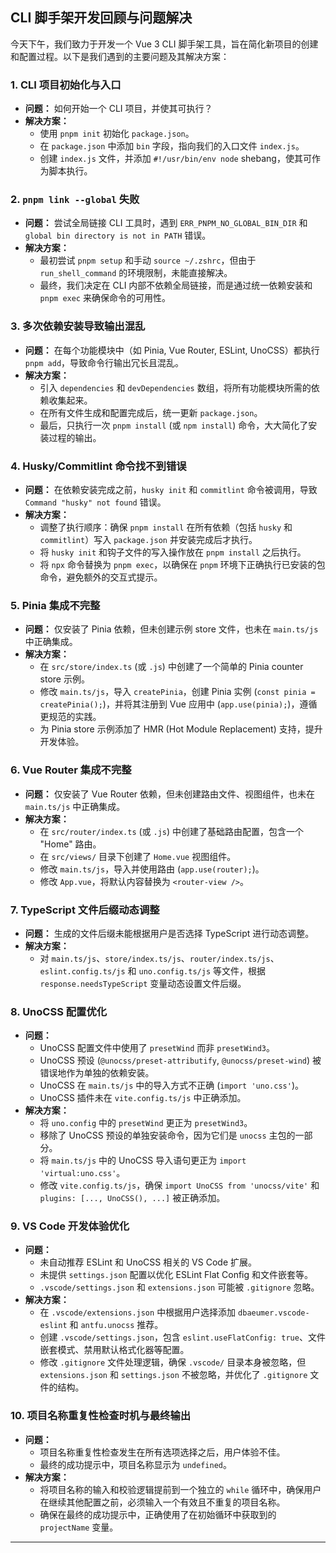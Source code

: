 ## CLI 脚手架开发回顾与问题解决

今天下午，我们致力于开发一个 Vue 3 CLI 脚手架工具，旨在简化新项目的创建和配置过程。以下是我们遇到的主要问题及其解决方案：

### 1. CLI 项目初始化与入口

*   **问题：** 如何开始一个 CLI 项目，并使其可执行？
*   **解决方案：**
    *   使用 `pnpm init` 初始化 `package.json`。
    *   在 `package.json` 中添加 `bin` 字段，指向我们的入口文件 `index.js`。
    *   创建 `index.js` 文件，并添加 `#!/usr/bin/env node` shebang，使其可作为脚本执行。

### 2. `pnpm link --global` 失败

*   **问题：** 尝试全局链接 CLI 工具时，遇到 `ERR_PNPM_NO_GLOBAL_BIN_DIR` 和 `global bin directory is not in PATH` 错误。
*   **解决方案：**
    *   最初尝试 `pnpm setup` 和手动 `source ~/.zshrc`，但由于 `run_shell_command` 的环境限制，未能直接解决。
    *   最终，我们决定在 CLI 内部不依赖全局链接，而是通过统一依赖安装和 `pnpm exec` 来确保命令的可用性。

### 3. 多次依赖安装导致输出混乱

*   **问题：** 在每个功能模块中（如 Pinia, Vue Router, ESLint, UnoCSS）都执行 `pnpm add`，导致命令行输出冗长且混乱。
*   **解决方案：**
    *   引入 `dependencies` 和 `devDependencies` 数组，将所有功能模块所需的依赖收集起来。
    *   在所有文件生成和配置完成后，统一更新 `package.json`。
    *   最后，只执行一次 `pnpm install` (或 `npm install`) 命令，大大简化了安装过程的输出。

### 4. Husky/Commitlint 命令找不到错误

*   **问题：** 在依赖安装完成之前，`husky init` 和 `commitlint` 命令被调用，导致 `Command "husky" not found` 错误。
*   **解决方案：**
    *   调整了执行顺序：确保 `pnpm install` 在所有依赖（包括 `husky` 和 `commitlint`）写入 `package.json` 并安装完成后才执行。
    *   将 `husky init` 和钩子文件的写入操作放在 `pnpm install` 之后执行。
    *   将 `npx` 命令替换为 `pnpm exec`，以确保在 `pnpm` 环境下正确执行已安装的包命令，避免额外的交互式提示。

### 5. Pinia 集成不完整

*   **问题：** 仅安装了 Pinia 依赖，但未创建示例 store 文件，也未在 `main.ts/js` 中正确集成。
*   **解决方案：**
    *   在 `src/store/index.ts` (或 `.js`) 中创建了一个简单的 Pinia counter store 示例。
    *   修改 `main.ts/js`，导入 `createPinia`，创建 Pinia 实例 (`const pinia = createPinia();`)，并将其注册到 Vue 应用中 (`app.use(pinia);`)，遵循更规范的实践。
    *   为 Pinia store 示例添加了 HMR (Hot Module Replacement) 支持，提升开发体验。

### 6. Vue Router 集成不完整

*   **问题：** 仅安装了 Vue Router 依赖，但未创建路由文件、视图组件，也未在 `main.ts/js` 中正确集成。
*   **解决方案：**
    *   在 `src/router/index.ts` (或 `.js`) 中创建了基础路由配置，包含一个 "Home" 路由。
    *   在 `src/views/` 目录下创建了 `Home.vue` 视图组件。
    *   修改 `main.ts/js`，导入并使用路由 (`app.use(router);`)。
    *   修改 `App.vue`，将默认内容替换为 `<router-view />`。

### 7. TypeScript 文件后缀动态调整

*   **问题：** 生成的文件后缀未能根据用户是否选择 TypeScript 进行动态调整。
*   **解决方案：**
    *   对 `main.ts/js`、`store/index.ts/js`、`router/index.ts/js`、`eslint.config.ts/js` 和 `uno.config.ts/js` 等文件，根据 `response.needsTypeScript` 变量动态设置文件后缀。

### 8. UnoCSS 配置优化

*   **问题：**
    *   UnoCSS 配置文件中使用了 `presetWind` 而非 `presetWind3`。
    *   UnoCSS 预设 (`@unocss/preset-attributify`, `@unocss/preset-wind`) 被错误地作为单独的依赖安装。
    *   UnoCSS 在 `main.ts/js` 中的导入方式不正确 (`import 'uno.css'`)。
    *   UnoCSS 插件未在 `vite.config.ts/js` 中正确添加。
*   **解决方案：**
    *   将 `uno.config` 中的 `presetWind` 更正为 `presetWind3`。
    *   移除了 UnoCSS 预设的单独安装命令，因为它们是 `unocss` 主包的一部分。
    *   将 `main.ts/js` 中的 UnoCSS 导入语句更正为 `import 'virtual:uno.css'`。
    *   修改 `vite.config.ts/js`，确保 `import UnoCSS from 'unocss/vite'` 和 `plugins: [..., UnoCSS(), ...]` 被正确添加。

### 9. VS Code 开发体验优化

*   **问题：**
    *   未自动推荐 ESLint 和 UnoCSS 相关的 VS Code 扩展。
    *   未提供 `settings.json` 配置以优化 ESLint Flat Config 和文件嵌套等。
    *   `.vscode/settings.json` 和 `extensions.json` 可能被 `.gitignore` 忽略。
*   **解决方案：**
    *   在 `.vscode/extensions.json` 中根据用户选择添加 `dbaeumer.vscode-eslint` 和 `antfu.unocss` 推荐。
    *   创建 `.vscode/settings.json`，包含 `eslint.useFlatConfig: true`、文件嵌套模式、禁用默认格式化器等配置。
    *   修改 `.gitignore` 文件处理逻辑，确保 `.vscode/` 目录本身被忽略，但 `extensions.json` 和 `settings.json` 不被忽略，并优化了 `.gitignore` 文件的结构。

### 10. 项目名称重复性检查时机与最终输出

*   **问题：**
    *   项目名称重复性检查发生在所有选项选择之后，用户体验不佳。
    *   最终的成功提示中，项目名称显示为 `undefined`。
*   **解决方案：**
    *   将项目名称的输入和校验逻辑提前到一个独立的 `while` 循环中，确保用户在继续其他配置之前，必须输入一个有效且不重复的项目名称。
    *   确保在最终的成功提示中，正确使用了在初始循环中获取到的 `projectName` 变量。

---